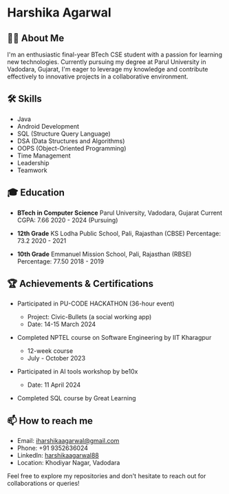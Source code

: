 # Harshika Agarwal

## 👩‍💻 About Me
I'm an enthusiastic final-year BTech CSE student with a passion for learning new technologies. Currently pursuing my degree at Parul University in Vadodara, Gujarat, I'm eager to leverage my knowledge and contribute effectively to innovative projects in a collaborative environment.

## 🛠 Skills
- Java
- Android Development
- SQL (Structure Query Language)
- DSA (Data Structures and Algorithms)
- OOPS (Object-Oriented Programming)
- Time Management
- Leadership
- Teamwork

## 🎓 Education
- **BTech in Computer Science**
  Parul University, Vadodara, Gujarat
  Current CGPA: 7.66
  2020 - 2024 (Pursuing)

- **12th Grade**
  KS Lodha Public School, Pali, Rajasthan (CBSE)
  Percentage: 73.2
  2020 - 2021

- **10th Grade**
  Emmanuel Mission School, Pali, Rajasthan (RBSE)
  Percentage: 77.50
  2018 - 2019

     

## 🏆 Achievements & Certifications
- Participated in PU-CODE HACKATHON (36-hour event)
  - Project: Civic-Bullets (a social working app)
  - Date: 14-15 March 2024

- Completed NPTEL course on Software Engineering by IIT Kharagpur
  - 12-week course
  - July - October 2023

- Participated in AI tools workshop by be10x
  - Date: 11 April 2024

- Completed SQL course by Great Learning

## 📫 How to reach me
- Email: iharshikaagarwal@gmail.com
- Phone: +91 9352636024
- LinkedIn: [harshikaagarwal88](https://www.linkedin.com/in/harshikaagarwal88)
- Location: Khodiyar Nagar, Vadodara

Feel free to explore my repositories and don't hesitate to reach out for collaborations or queries!
